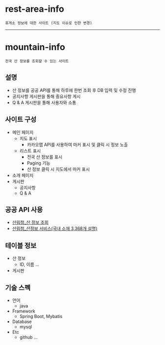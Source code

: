 # rest-area-info
    휴게소 정보에 대한 사이트 (지도 이슈로 인한 변경)
---
# mountain-info
    전국 산 정보를 조회할 수 있는 사이트

## 설명
  * 산 정보를 공공 API를 통해 하루에 한번 조회 후 DB 입력 및 수정 진행
  * 공지사항 게시판을 통해 중요사항 게시
  * Q & A 게시판을 통해 사용자와 소통

## 사이트 구성
  * 메인 페이지
    + 지도 표시
      - 카카오맵 API를 사용하여 마커 표시 및 클릭 시 정보 노출
    + 리스트 표시
      - 전국 산 정보를 표시
      - Paging 기능
      - 산 정보 클릭 시 지도에서 마커 표시
  * 소개 페이지
  * 게시판
    + 공지사항
    + Q & A

## 공공 API 사용
  * [산림청_산 정보 조회](https://www.data.go.kr/data/15058682/openapi.do)
  * [산림청_산정보 서비스(국내 소재 3,368개 설명)](https://www.data.go.kr/data/15058662/openapi.do)

## 테이블 정보
  * 산 정보
    + ID, 이름 ...
  * 게시판

## 기술 스펙
  + 언어
    - java
  + Framework
    - Spring Boot, Mybatis
  + Database
    - mysql
  + Etc
    - github ...
